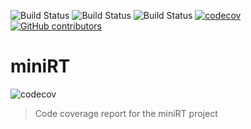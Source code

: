 ![Build Status](https://github.com/shelldivers/miniRT/actions/workflows/main-validation.yml/badge.svg)
![Build Status](https://github.com/shelldivers/miniRT/actions/workflows/dev-validation.yml/badge.svg)
![Build Status](https://github.com/shelldivers/miniRT/actions/workflows/test-validation.yml/badge.svg)
[![codecov](https://codecov.io/gh/shelldivers/miniRT/graph/badge.svg?token=9U67BIL0ER)](https://codecov.io/gh/shelldivers/miniRT)
[![GitHub contributors](https://img.shields.io/github/contributors/shelldivers/miniRT?color=blue)](https://github.com/shelldivers/miniRT/graphs/contributors)

# miniRT

![codecov](https://codecov.io/gh/shelldivers/miniRT/graphs/icicle.svg?token=9U67BIL0ER)

> Code coverage report for the miniRT project
